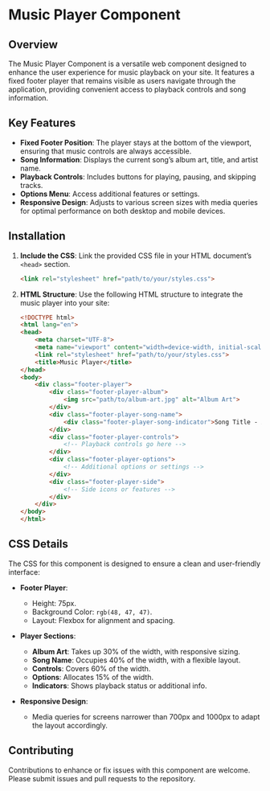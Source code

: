 # Music Player Component

## Overview

The Music Player Component is a versatile web component designed to enhance the user experience for music playback on your site. It features a fixed footer player that remains visible as users navigate through the application, providing convenient access to playback controls and song information.

## Key Features

- **Fixed Footer Position**: The player stays at the bottom of the viewport, ensuring that music controls are always accessible.
- **Song Information**: Displays the current song’s album art, title, and artist name.
- **Playback Controls**: Includes buttons for playing, pausing, and skipping tracks.
- **Options Menu**: Access additional features or settings.
- **Responsive Design**: Adjusts to various screen sizes with media queries for optimal performance on both desktop and mobile devices.

## Installation

1. **Include the CSS**: Link the provided CSS file in your HTML document’s `<head>` section.

    ```html
    <link rel="stylesheet" href="path/to/your/styles.css">
    ```

2. **HTML Structure**: Use the following HTML structure to integrate the music player into your site:

    ```html
    <!DOCTYPE html>
    <html lang="en">
    <head>
        <meta charset="UTF-8">
        <meta name="viewport" content="width=device-width, initial-scale=1.0">
        <link rel="stylesheet" href="path/to/your/styles.css">
        <title>Music Player</title>
    </head>
    <body>
        <div class="footer-player">
            <div class="footer-player-album">
                <img src="path/to/album-art.jpg" alt="Album Art">
            </div>
            <div class="footer-player-song-name">
                <div class="footer-player-song-indicator">Song Title - Artist</div>
            </div>
            <div class="footer-player-controls">
                <!-- Playback controls go here -->
            </div>
            <div class="footer-player-options">
                <!-- Additional options or settings -->
            </div>
            <div class="footer-player-side">
                <!-- Side icons or features -->
            </div>
        </div>
    </body>
    </html>
    ```

## CSS Details

The CSS for this component is designed to ensure a clean and user-friendly interface:

- **Footer Player**:
  - Height: 75px.
  - Background Color: `rgb(48, 47, 47)`.
  - Layout: Flexbox for alignment and spacing.

- **Player Sections**:
  - **Album Art**: Takes up 30% of the width, with responsive sizing.
  - **Song Name**: Occupies 40% of the width, with a flexible layout.
  - **Controls**: Covers 60% of the width.
  - **Options**: Allocates 15% of the width.
  - **Indicators**: Shows playback status or additional info.

- **Responsive Design**:
  - Media queries for screens narrower than 700px and 1000px to adapt the layout accordingly.

## Contributing

Contributions to enhance or fix issues with this component are welcome. Please submit issues and pull requests to the repository.

